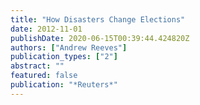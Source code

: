 ```yaml
---
title: "How Disasters Change Elections"
date: 2012-11-01
publishDate: 2020-06-15T00:39:44.424820Z
authors: ["Andrew Reeves"]
publication_types: ["2"]
abstract: ""
featured: false
publication: "*Reuters*"
---
```


